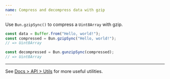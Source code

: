 ```yaml
---
name: Compress and decompress data with gzip
---
```


Use `Bun.gzipSync()` to compress a `Uint8Array` with gzip.

```ts
const data = Buffer.from("Hello, world!");
const compressed = Bun.gzipSync("Hello, world!");
// => Uint8Array

const decompressed = Bun.gunzipSync(compressed);
// => Uint8Array
```

---

See [Docs > API > Utils](/docs/api/utils) for more useful utilities.
